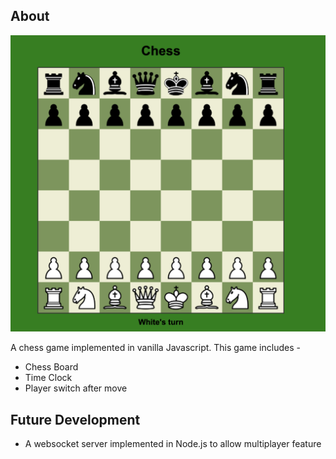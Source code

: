## About

![chessboard](/images/chessboard.png)

A chess game implemented in vanilla Javascript. This game includes -

* Chess Board
* Time Clock
* Player switch after move

## Future Development

* A websocket server implemented in Node.js to allow multiplayer feature
  
